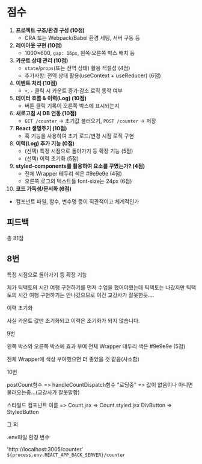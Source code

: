# 점수

1. **프로젝트 구조/환경 구성 (10점)**
   - CRA 또는 Webpack/Babel 환경 세팅, 서버 구동 등
2. **레이아웃 구현 (10점)**
   - 1000×600, `gap: 16px`, 왼쪽·오른쪽 박스 배치 등
3. **카운트 상태 관리 (10점)**
   - `state`/`props`(또는 전역 상태) 활용 적절성 (4점)
   - 추가사항: 전역 상태 활용(useContext + useReducer) (6점)
4. **이벤트 처리 (10점)**
   - `+`, `-` 클릭 시 카운트 증가·감소 로직 동작 여부
5. **데이터 흐름 & 이력(Log) (10점)**
   - 버튼 클릭 기록이 오른쪽 박스에 표시되는지 
6. **새로고침 시 DB 연동 (10점)**
   - `GET /counter` → 초기값 불러오기, `POST /counter` → 저장
7. **React 생명주기 (10점)**
   - 훅 기능을 사용하여 초기 로드/변경 시점 로직 구현
8. **이력(Log) 추가 기능 (0점)**
   - (선택) 특정 시점으로 돌아가기 등 확장 기능 (5점)
   - (선택) 이력 초기화 (5점)
9. **styled-components를 활용하여 요소를 꾸몄는가? (4점)**
   - 전체 Wrapper 테두리 색은 #9e9e9e (4점)
   - 오른쪽 로그의 텍스트들 font-size는 24px (6점)
10. **코드 가독성/문서화 (6점)**
   - 컴포넌트 파일, 함수, 변수명 등이 직관적이고 체계적인가

## 피드백

총 81점

## 8번

특정 시점으로 돌아가기 등 확장 기능

제가 틱택토의 시간 여행 구현하기를 먼저 수업을 했어야했는데
틱택토는 나갔지만 틱택토의 시간 여행 구현하기는 안나갔으므로
이건 교강사가 잘못한듯....

이력 초기화

사실 카운트 값만 초기화되고 이력은 초기화가 되지 않습니다.

9번

왼쪽 박스와 오른쪽 박스에 효과 부여
전체 Wrapper 테두리 색은 #9e9e9e (5점)

전체 Wrapper에 색상 부여했으면 더 좋았을 것 같음(사소함)

10번

postCount함수 => handleCountDispatch함수
"로딩중" => 값이 없음이나 아니면 불러오는중...(교강사가 잘못말함)

스타일드 컴포넌트 이름 => Count.jsx => Count.styled.jsx
DivButton => StyledButton

그 외

.env파일 환경 변수

'http://localhost:3005/counter'
`${process.env.REACT_APP_BACK_SERVER}/counter`

